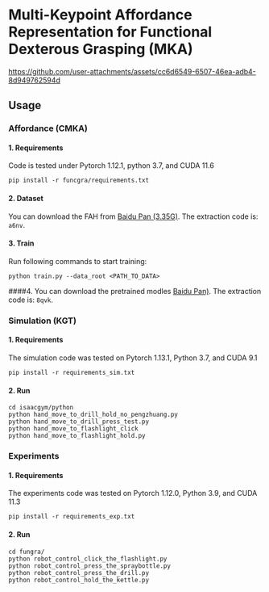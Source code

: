 # Multi-Keypoint Affordance Representation for Functional Dexterous Grasping (MKA)
https://github.com/user-attachments/assets/cc6d6549-6507-46ea-adb4-8d949762594d
## Usage
### Affordance (CMKA)
#### 1. Requirements

Code is tested under Pytorch 1.12.1, python 3.7, and CUDA 11.6

```
pip install -r funcgra/requirements.txt
```

#### 2. Dataset

You can download the FAH from [Baidu Pan (3.35G)](https://pan.baidu.com/s/1Naf9GirbG1mB9cSSxc6N_w?pwd=a6nv). The extraction code is: `a6nv`.

#### 3. Train

Run following commands to start training:

```
python train.py --data_root <PATH_TO_DATA>
```
####4.
You can download the pretrained modles [Baidu Pan)](https://pan.baidu.com/s/1vdKDS4yvaody056UUy1VAA?pwd=8qvk). The extraction code is: `8qvk`.

### Simulation (KGT)
#### 1. Requirements
The simulation code was tested on Pytorch 1.13.1, Python 3.7, and CUDA 9.1

```
pip install -r requirements_sim.txt
```
#### 2. Run

```
cd isaacgym/python
python hand_move_to_drill_hold_no_pengzhuang.py
python hand_move_to_drill_press_test.py
python hand_move_to_flashlight_click
python hand_move_to_flashlight_hold.py
```
### Experiments
#### 1. Requirements
The experiments code was tested on Pytorch 1.12.0, Python 3.9, and CUDA 11.3

```
pip install -r requirements_exp.txt
```

#### 2. Run
```
cd fungra/
python robot_control_click_the_flashlight.py
python robot_control_press_the_spraybottle.py
python robot_control_press_the_drill.py
python robot_control_hold_the_kettle.py
```
